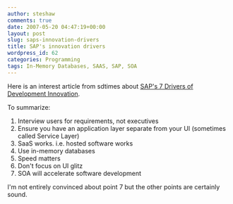 ```yaml
---
author: steshaw
comments: true
date: 2007-05-20 04:47:19+00:00
layout: post
slug: saps-innovation-drivers
title: SAP's innovation drivers
wordpress_id: 62
categories: Programming
tags: In-Memory Databases, SAAS, SAP, SOA
---
```


Here is an interest article from sdtimes about [SAP's 7 Drivers of Development Innovation](http://www.sdtimes.com/printArticle/LatestNews-20070501-17.html).

To summarize:
	
  1. Interview users for requirements, not executives
  2. Ensure you have an application layer separate from your UI (sometimes called Service Layer)
  3. SaaS works. i.e. hosted software works
  4. Use in-memory databases
  5. Speed matters
  6. Don't focus on UI glitz
  7. SOA will accelerate software development

I'm not entirely convinced about point 7 but the other points are certainly sound.
